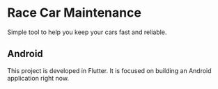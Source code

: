 # Race Car Maintenance

Simple tool to help you keep your cars fast and reliable.

## Android

This project is developed in Flutter.
It is focused on building an Android application right now.
